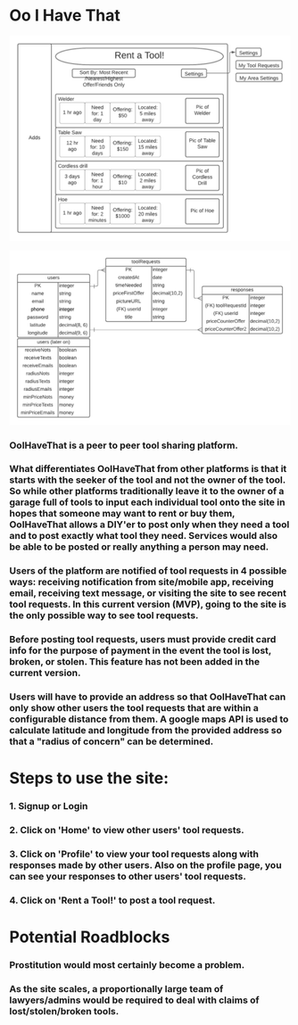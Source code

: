 # Oo I Have That

![Slide 1](OoIHaveThat-Wireframe.png)

![Slide 2](OoIHaveThat_ERD.png)

### OoIHaveThat is a peer to peer tool sharing platform.
### What differentiates OoIHaveThat from other platforms is that it starts with the seeker of the tool and not the owner of the tool. So while other platforms traditionally leave it to the owner of a garage full of tools to input each individual tool onto the site in hopes that someone may want to rent or buy them, OoIHaveThat allows a DIY'er to post only when they need a tool and to post exactly what tool they need. Services would also be able to be posted or really anything a person may need.

### Users of the platform are notified of tool requests in 4 possible ways: receiving notification from site/mobile app, receiving email, receiving text message, or visiting the site to see recent tool requests. In this current version (MVP), going to the site is the only possible way to see tool requests.

### Before posting tool requests, users must provide credit card info for the purpose of payment in the event the tool is lost, broken, or stolen. This feature has not been added in the current version.

### Users will have to provide an address so that OoIHaveThat can only show other users the tool requests that are within a configurable distance from them. A google maps API is used to calculate latitude and longitude from the provided address so that a "radius of concern" can be determined.


# Steps to use the site:
### 1. Signup or Login
### 2. Click on 'Home' to view other users' tool requests.
### 3. Click on 'Profile' to view your tool requests along with responses made by other users. Also on the profile page, you can see your responses to other users' tool requests.
### 4. Click on 'Rent a Tool!' to post a tool request.


# Potential Roadblocks

### Prostitution would most certainly become a problem.
### As the site scales, a proportionally large team of lawyers/admins would be required to deal with claims of lost/stolen/broken tools.
